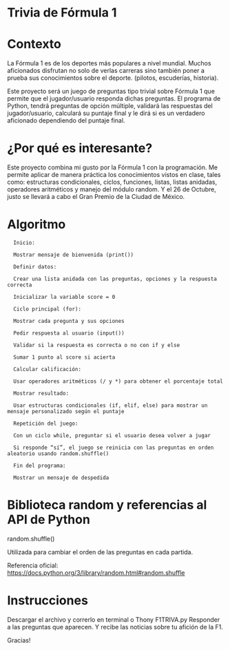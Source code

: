 # Trivia de Fórmula 1
# Contexto
La Fórmula 1 es de los deportes más populares a nivel mundial. 
Muchos aficionados disfrutan no solo de verlas carreras sino también poner a prueba 
sus conocimientos sobre el deporte. (pilotos, escuderías, historia).

Este proyecto será un juego de preguntas tipo trivial sobre Fórmula 1 que permite que 
el jugador/usuario responda dichas preguntas. El programa de Python, tendrá preguntas de opción múltiple, 
validará las respuestas del jugador/usuario, calculará su puntaje final y le dirá si es 
un verdadero aficionado dependiendo del puntaje final.


# ¿Por qué es interesante?
Este proyecto combina mi gusto por la Fórmula 1 con la programación.
Me permite aplicar de manera práctica los conocimientos vistos en clase, 
tales como: estructuras condicionales, ciclos, funciones, listas, listas anidadas,
operadores aritméticos y manejo del módulo random. 
Y el 26 de Octubre, justo se llevará a cabo el Gran Premio de la Ciudad de México.

# Algoritmo
      Inicio:
      
      Mostrar mensaje de bienvenida (print())
      
      Definir datos:
      
      Crear una lista anidada con las preguntas, opciones y la respuesta correcta
      
      Inicializar la variable score = 0
      
      Ciclo principal (for):
      
      Mostrar cada pregunta y sus opciones
      
      Pedir respuesta al usuario (input())
      
      Validar si la respuesta es correcta o no con if y else
      
      Sumar 1 punto al score si acierta
      
      Calcular calificación:
      
      Usar operadores aritméticos (/ y *) para obtener el porcentaje total
      
      Mostrar resultado:
      
      Usar estructuras condicionales (if, elif, else) para mostrar un mensaje personalizado según el puntaje
      
      Repetición del juego:
      
      Con un ciclo while, preguntar si el usuario desea volver a jugar
      
      Si responde “sí”, el juego se reinicia con las preguntas en orden aleatorio usando random.shuffle()
      
      Fin del programa:
      
      Mostrar un mensaje de despedida
      
# Biblioteca random y referencias al API de Python
random.shuffle()

Utilizada para cambiar el orden de las preguntas en cada partida.

Referencia oficial: https://docs.python.org/3/library/random.html#random.shuffle

# Instrucciones 
Descargar el archivo y correrlo en terminal o Thony
      F1TRIVA.py
Responder a las preguntas que aparecen.
Y recibe las noticias sobre tu afición de la F1.

Gracias!


